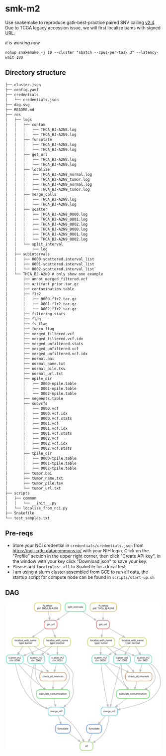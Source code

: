 # smk-m2

Use snakemake to reproduce gatk-best-practice paired SNV calling [v2.4](https://github.com/gatk-workflows/gatk4-somatic-snvs-indels/tree/2.4.0). Due to TCGA legacy accession issue, we will first localize bams with signed URL.

*it is working now*

```
nohup snakemake -j 10 --cluster "sbatch --cpus-per-task 3" --latency-wait 100
```

## Directory structure

```
├── cluster.json
├── config.yaml
├── credentials
│   └── credentials.json
├── dag.svg
├── README.md
├── res
│   ├── logs
│   │   ├── contam
│   │   │   ├── THCA_BJ-A2N8.log
│   │   │   └── THCA_BJ-A2N9.log
│   │   ├── funcotate
│   │   │   ├── THCA_BJ-A2N8.log
│   │   │   └── THCA_BJ-A2N9.log
│   │   ├── get_url
│   │   │   ├── THCA_BJ-A2N8.log
│   │   │   └── THCA_BJ-A2N9.log
│   │   ├── localize
│   │   │   ├── THCA_BJ-A2N8_normal.log
│   │   │   ├── THCA_BJ-A2N8_tumor.log
│   │   │   ├── THCA_BJ-A2N9_normal.log
│   │   │   └── THCA_BJ-A2N9_tumor.log
│   │   ├── merge_calls
│   │   │   ├── THCA_BJ-A2N8.log
│   │   │   └── THCA_BJ-A2N9.log
│   │   ├── scatter
│   │   │   ├── THCA_BJ-A2N8_0000.log
│   │   │   ├── THCA_BJ-A2N8_0001.log
│   │   │   ├── THCA_BJ-A2N8_0002.log
│   │   │   ├── THCA_BJ-A2N9_0000.log
│   │   │   ├── THCA_BJ-A2N9_0001.log
│   │   │   └── THCA_BJ-A2N9_0002.log
│   │   └── split_interval
│   │       └── log
│   ├── subintervals
│   │   ├── 0000-scattered.interval_list
│   │   ├── 0001-scattered.interval_list
│   │   └── 0002-scattered.interval_list`
│   └── THCA_BJ-A2N9 # only show one example
│       ├── annot_merged_filtered.vcf
│       ├── artifact_prior.tar.gz
│       ├── contamination.table
│       ├── f1r2
│       │   ├── 0000-f1r2.tar.gz
│       │   ├── 0001-f1r2.tar.gz
│       │   └── 0002-f1r2.tar.gz
│       ├── filtering.stats
│       ├── flag
│       ├── fs_flag
│       ├── funco_flag
│       ├── merged_filtered.vcf
│       ├── merged_filtered.vcf.idx
│       ├── merged_unfiltered.stats
│       ├── merged_unfiltered.vcf
│       ├── merged_unfiltered.vcf.idx
│       ├── normal.bai
│       ├── normal_name.txt
│       ├── normal_pile.tsv
│       ├── normal_url.txt
│       ├── npile_dir
│       │   ├── 0000-npile.table
│       │   ├── 0001-npile.table
│       │   └── 0002-npile.table
│       ├── segments.table
│       ├── subvcfs
│       │   ├── 0000.vcf
│       │   ├── 0000.vcf.idx
│       │   ├── 0000.vcf.stats
│       │   ├── 0001.vcf
│       │   ├── 0001.vcf.idx
│       │   ├── 0001.vcf.stats
│       │   ├── 0002.vcf
│       │   ├── 0002.vcf.idx
│       │   └── 0002.vcf.stats
│       ├── tpile_dir
│       │   ├── 0000-tpile.table
│       │   ├── 0001-tpile.table
│       │   └── 0002-tpile.table
│       ├── tumor.bai
│       ├── tumor_name.txt
│       ├── tumor_pile.tsv
│       └── tumor_url.txt
├── scripts
│   ├── common
│   │   └── __init__.py
│   └── localize_from_nci.py
├── Snakefile
└── test_samples.txt
```

## Pre-reqs

- Store your NCI credential in `credentials/credentials.json` from https://nci-crdc.datacommons.io/ with your NIH login. Click on the "Profile" section in the upper right corner, then click "Create API key", in the window with your key click "Download json" to save your key.
- Please add `localrules: all` to Snakefile for a local test.
- I am using a slurm cluster assembled from GCE to run all data, the startup script for compute node can be found in `scripts/start-up.sh`


## DAG


![dag](dag.svg)
